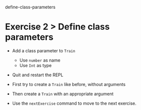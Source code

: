 define-class-parameters

# Exercise 2 > Define class parameters

- Add a class parameter to `Train`
  - Use `number` as name
  - Use `Int` as type

- Quit and restart the REPL

- First try to create a `Train` like before, without arguments

- Then create a `Train` with an appropriate argument

- Use the `nextExercise` command to move to the next exercise.